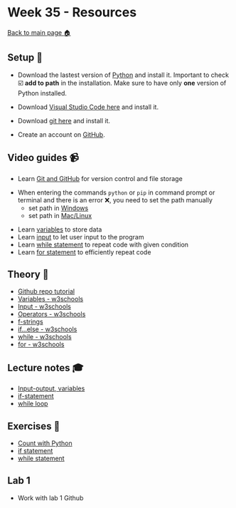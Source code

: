 # Week 35 - Resources

[Back to main page :house:](https://github.com/everyloop/Python-AI23)

## Setup :wrench:

- Download the lastest version of [Python][pyt] and install it. Important to check :ballot_box_with_check: **add to path** in the installation. Make sure to have only **one** version of Python installed.

[pyt]: https://www.python.org/downloads/

- Download [Visual Studio Code here][vscode] and install it. 

[vscode]: https://code.visualstudio.com/

- Download [git here][git] and install it. 

[git]: https://git-scm.com/

- Create an account on [GitHub][github]. 

[github]: https://github.com/

## Video guides :video_camera:
- Learn [Git and GitHub][git_tutorial] for version control and file storage

[git_tutorial]: https://www.youtube.com/watch?v=USjZcfj8yxE

- When entering the commands `python` or `pip` in command prompt or terminal and there is an error :x:, you need to set the path manually
  - set path in [Windows][windows_path]
  - set path in [Mac/Linux][mac_path]

[windows_path]: https://www.youtube.com/watch?v=dj5oOPaeIqI 
[mac_path]: https://www.youtube.com/watch?v=PUIE7CPANfo

- Learn [variables][variables] to store data
- Learn [input][input] to let user input to the program
- Learn [while statement][while_video] to repeat code with given condition
- Learn [for statement][for_video] to efficiently repeat code

[for_video]: https://www.youtube.com/watch?v=OnDr4J2UXSA
[while_video]: https://www.youtube.com/watch?v=6TEGxJXLAWQ
[variables]: https://www.youtube.com/watch?v=Z1Yd7upQsXY&t=470s
[input]: https://www.youtube.com/watch?v=4OX49nLNPEE

## Theory :book:
- [Github repo tutorial](https://github.com/niklas-hjelm/Programmering-med-C-Sharp/blob/main/assets/newRepo.md)
- [Variables - w3schools](https://www.w3schools.com/python/python_variables.asp)
- [Input - w3schools](https://www.w3schools.com/python/python_user_input.asp)
- [Operators - w3schools](https://www.w3schools.com/python/python_operators.asp)
- [f-strings](http://cissandbox.bentley.edu/sandbox/wp-content/uploads/2022-02-10-Documentation-on-f-strings-Updated.pdf)
- [if...else - w3schools](https://www.w3schools.com/python/python_conditions.asp)
- [while - w3schools](https://www.w3schools.com/python/python_while_loops.asp)
- [for - w3schools](https://www.w3schools.com/python/python_for_loops.asp)

## Lecture notes :mortar_board:
- [Input-output, variables](https://github.com/kokchun/Python-course-AI22/blob/main/Lecture_notes/L0-input-output.ipynb)
- [if-statement](https://github.com/kokchun/Python-course-AI22/blob/main/Lecture_notes/L1-if-statements.ipynb)
- [while loop](https://github.com/kokchun/Python-course-AI22/blob/main/Lecture_notes/L2-while-statement.ipynb)

## Exercises :running:
- [Count with Python][exercise_count]
- [if statement][exercise_if]
- [while statement][exercise_while]

[exercise_count]: https://github.com/kokchun/Python-course-AI22/blob/main/Exercises/00-Count-with-Python-exercise.ipynb
[exercise_if]: https://github.com/kokchun/Python-course-AI22/blob/main/Exercises/01-if-statement-exercise.ipynb 
[exercise_while]: https://github.com/kokchun/Python-course-AI22/blob/main/Exercises/02-while-statement-exercise.ipynb

## Lab 1
- Work with lab 1 Github
